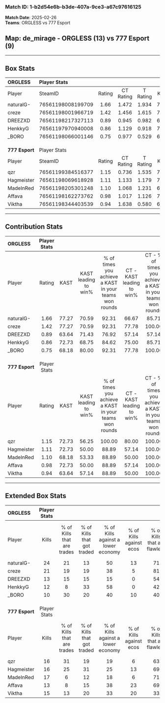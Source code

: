 ### Match ID: 1-b2d54e6b-b3de-407a-9ce3-a67c97616125  
**Match Date**: 2025-02-26  
**Teams**: ORGLESS vs 777 Esport  

## **Map**: de_mirage - ORGLESS (13) vs 777 Esport (9)  
---  

## Box Stats  

| **ORGLESS**    | Player Stats      |        |           |          |       |       |       |         |        |      |     |
| :- | :- | :-: | :-: | :-: | :-: | :-: | :-: | :-: | :-: | :-: | :-: |
| Player         | SteamID           | Rating | CT Rating | T Rating | KAST  |  ADR  | Kills | Assists | Deaths | K/D  | HS% |
| naturalG-      | 76561198008199709 |  1.66  |   1.472   |  1.934   | 77.27 | 117.9 |  24   |   11    |   14   | 1.71 | 58  |
| creze          | 76561198001966719 |  1.42  |   1.456   |  1.615   | 77.27 | 97.8  |  21   |    5    |   15   | 1.40 | 42  |
| DREEZXD        | 76561198217327113 |  0.89  |   0.945   |  0.982   | 63.64 | 55.6  |  13   |    3    |   14   | 0.93 | 61  |
| HenkkyG        | 76561197970940008 |  0.86  |   1.129   |  0.918   | 72.73 | 71.3  |  12   |    7    |   19   | 0.63 | 50  |
| _BORO          | 76561198066001146 |  0.75  |   0.977   |  0.529   | 68.18 | 53.6  |  10   |    3    |   16   | 0.63 | 60  |
|                |                   |        |           |          |       |       |       |         |        |      |     |
|                |                   |        |           |          |       |       |       |         |        |      |     |
|                |                   |        |           |          |       |       |       |         |        |      |     |
| **777 Esport** | Player Stats      |        |           |          |       |       |       |         |        |      |     |
| Player         | SteamID           | Rating | CT Rating | T Rating | KAST  |  ADR  | Kills | Assists | Deaths | K/D  | HS% |
| qzr            | 76561199384516377 |  1.15  |   0.736   |  1.535   | 72.73 | 81.9  |  16   |    6    |   15   | 1.07 | 75  |
| Hagmeister     | 76561198069618928 |  1.11  |   1.133   |  1.179   | 72.73 | 78.6  |  16   |    5    |   16   | 1.00 | 62  |
| MadeInRed      | 76561198205301248 |  1.10  |   1.068   |  1.231   | 68.18 | 72.3  |  17   |    6    |   16   | 1.06 | 76  |
| Affava         | 76561198162273762 |  0.98  |   1.017   |  1.126   | 72.73 | 80.7  |  13   |    6    |   17   | 0.76 | 53  |
| Viktha         | 76561198344403539 |  0.94  |   1.638   |  0.580   | 63.64 | 69.6  |  15   |    3    |   17   | 0.88 | 46  |
---  

## Contribution Stats  

| **ORGLESS**    | Player Stats |       |                      |                                                        |                           |                                                             |                          |                                                            |
| :- | :-: | :-: | :-: | :-: | :-: | :-: | :-: | :-: |
| Player         |    Rating    | KAST  | KAST leading to win% | % of times you achieve a KAST in your teams won rounds | CT - KAST leading to win% | CT - % of times you achieve a KAST in your teams won rounds | T - KAST leading to win% | T - % of times you achieve a KAST in your teams won rounds |
| naturalG-      |     1.66     | 77.27 |        70.59         |                         92.31                          |           66.67           |                            85.71                            |          75.00           |                           100.00                           |
| creze          |     1.42     | 77.27 |        70.59         |                         92.31                          |           77.78           |                           100.00                            |          62.50           |                           83.33                            |
| DREEZXD        |     0.89     | 63.64 |        71.43         |                         76.92                          |           57.14           |                            57.14                            |          85.71           |                           100.00                           |
| HenkkyG        |     0.86     | 72.73 |        68.75         |                         84.62                          |           75.00           |                            85.71                            |          62.50           |                           83.33                            |
| _BORO          |     0.75     | 68.18 |        80.00         |                         92.31                          |           77.78           |                           100.00                            |          83.33           |                           83.33                            |
|                |              |       |                      |                                                        |                           |                                                             |                          |                                                            |
|                |              |       |                      |                                                        |                           |                                                             |                          |                                                            |
|                |              |       |                      |                                                        |                           |                                                             |                          |                                                            |
| **777 Esport** | Player Stats |       |                      |                                                        |                           |                                                             |                          |                                                            |
| Player         |    Rating    | KAST  | KAST leading to win% | % of times you achieve a KAST in your teams won rounds | CT - KAST leading to win% | CT - % of times you achieve a KAST in your teams won rounds | T - KAST leading to win% | T - % of times you achieve a KAST in your teams won rounds |
| qzr            |     1.15     | 72.73 |        56.25         |                         100.00                         |           80.00           |                           100.00                            |          45.45           |                           100.00                           |
| Hagmeister     |     1.11     | 72.73 |        50.00         |                         88.89                          |           57.14           |                           100.00                            |          44.44           |                           80.00                            |
| MadeInRed      |     1.10     | 68.18 |        53.33         |                         88.89                          |           50.00           |                           100.00                            |          57.14           |                           80.00                            |
| Affava         |     0.98     | 72.73 |        50.00         |                         88.89                          |           57.14           |                           100.00                            |          44.44           |                           80.00                            |
| Viktha         |     0.94     | 63.64 |        57.14         |                         88.89                          |           50.00           |                           100.00                            |          66.67           |                           80.00                            |
---  

## Extended Box Stats  

| **ORGLESS**    | Player Stats |                            |                            |                                    |                         |                              |                                 |        |                             |                                     |                          |                               |                            |
| :- | :-: | :-: | :-: | :-: | :-: | :-: | :-: | :-: | :-: | :-: | :-: | :-: | :-: |
| Player         |    Kills     | % of Kills that are trades | % of Kills that got traded | % of Kills against a lower economy | % of Kills against ecos | % of Kills that are flawless | % of Kills that are close duels | Deaths | % of Deaths that get traded | % of Deaths against a lower economy | % of Deaths against ecos | % of Deaths that are flawless | % of Deaths that are close |
| naturalG-      |      24      |             21             |             13             |                 50                 |           13            |              71              |                4                |   14   |             14              |                 29                  |            7             |              71               |             7              |
| creze          |      21      |             19             |             19             |                 38                 |            5            |              81              |                0                |   15   |             13              |                 27                  |            7             |              80               |             7              |
| DREEZXD        |      13      |             15             |             15             |                 15                 |            0            |              54              |                8                |   14   |             21              |                 21                  |            0             |              57               |             7              |
| HenkkyG        |      12      |             8              |             33             |                 58                 |            0            |              42              |               17                |   19   |             37              |                 32                  |            5             |              68               |             5              |
| _BORO          |      10      |             30             |             20             |                 40                 |           10            |              40              |               10                |   16   |              6              |                 31                  |            0             |              44               |             6              |
|                |              |                            |                            |                                    |                         |                              |                                 |        |                             |                                     |                          |                               |                            |
|                |              |                            |                            |                                    |                         |                              |                                 |        |                             |                                     |                          |                               |                            |
|                |              |                            |                            |                                    |                         |                              |                                 |        |                             |                                     |                          |                               |                            |
| **777 Esport** | Player Stats |                            |                            |                                    |                         |                              |                                 |        |                             |                                     |                          |                               |                            |
| Player         |    Kills     | % of Kills that are trades | % of Kills that got traded | % of Kills against a lower economy | % of Kills against ecos | % of Kills that are flawless | % of Kills that are close duels | Deaths | % of Deaths that get traded | % of Deaths against a lower economy | % of Deaths against ecos | % of Deaths that are flawless | % of Deaths that are close |
| qzr            |      16      |             31             |             19             |                 19                 |            6            |              63              |                6                |   15   |              7              |                  7                  |            0             |              53               |             0              |
| Hagmeister     |      16      |             25             |             31             |                 25                 |           13            |              69              |                6                |   16   |             13              |                  6                  |            0             |              56               |             0              |
| MadeInRed      |      17      |             6              |             12             |                 18                 |            6            |              71              |               12                |   16   |             19              |                  6                  |            0             |              81               |             0              |
| Affava         |      13      |             8              |             15             |                 38                 |           23            |              69              |                8                |   17   |             24              |                 12                  |            0             |              47               |             24             |
| Viktha         |      15      |             13             |             20             |                 33                 |           20            |              33              |                0                |   17   |             29              |                 12                  |            6             |              71               |             6              |
